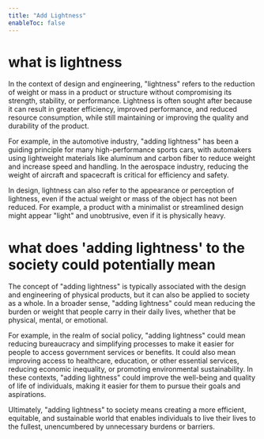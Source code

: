 ```yaml
---
title: "Add Lightness"
enableToc: false
---
```

# what is lightness

In the context of design and engineering, "lightness" refers to the reduction of weight or mass in a product or structure without compromising its strength, stability, or performance. Lightness is often sought after because it can result in greater efficiency, improved performance, and reduced resource consumption, while still maintaining or improving the quality and durability of the product.

For example, in the automotive industry, "adding lightness" has been a guiding principle for many high-performance sports cars, with automakers using lightweight materials like aluminum and carbon fiber to reduce weight and increase speed and handling. In the aerospace industry, reducing the weight of aircraft and spacecraft is critical for efficiency and safety.

In design, lightness can also refer to the appearance or perception of lightness, even if the actual weight or mass of the object has not been reduced. For example, a product with a minimalist or streamlined design might appear "light" and unobtrusive, even if it is physically heavy.

# what does 'adding lightness' to the society could potentially mean

The concept of "adding lightness" is typically associated with the design and engineering of physical products, but it can also be applied to society as a whole. In a broader sense, "adding lightness" could mean reducing the burden or weight that people carry in their daily lives, whether that be physical, mental, or emotional.

For example, in the realm of social policy, "adding lightness" could mean reducing bureaucracy and simplifying processes to make it easier for people to access government services or benefits. It could also mean improving access to healthcare, education, or other essential services, reducing economic inequality, or promoting environmental sustainability. In these contexts, "adding lightness" could improve the well-being and quality of life of individuals, making it easier for them to pursue their goals and aspirations.

Ultimately, "adding lightness" to society means creating a more efficient, equitable, and sustainable world that enables individuals to live their lives to the fullest, unencumbered by unnecessary burdens or barriers.

